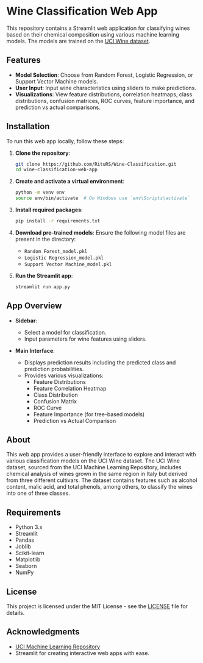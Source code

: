 # Wine Classification Web App

This repository contains a Streamlit web application for classifying wines based on their chemical composition using various machine learning models. The models are trained on the [UCI Wine dataset](https://archive.ics.uci.edu/ml/datasets/wine). 

## Features

- **Model Selection**: Choose from Random Forest, Logistic Regression, or Support Vector Machine models.
- **User Input**: Input wine characteristics using sliders to make predictions.
- **Visualizations**: View feature distributions, correlation heatmaps, class distributions, confusion matrices, ROC curves, feature importance, and prediction vs actual comparisons.

## Installation

To run this web app locally, follow these steps:

1. **Clone the repository**:
    ```bash
    git clone https://github.com/RituRS/Wine-Classification.git
    cd wine-classification-web-app
    ```

2. **Create and activate a virtual environment**:
    ```bash
    python -m venv env
    source env/bin/activate  # On Windows use `env\Scripts\activate`
    ```

3. **Install required packages**:
    ```bash
    pip install -r requirements.txt
    ```

4. **Download pre-trained models**:
    Ensure the following model files are present in the directory:
    - `Random Forest_model.pkl`
    - `Logistic Regression_model.pkl`
    - `Support Vector Machine_model.pkl`

5. **Run the Streamlit app**:
    ```bash
    streamlit run app.py
    ```

## App Overview

- **Sidebar**: 
  - Select a model for classification.
  - Input parameters for wine features using sliders.

- **Main Interface**:
  - Displays prediction results including the predicted class and prediction probabilities.
  - Provides various visualizations:
    - Feature Distributions
    - Feature Correlation Heatmap
    - Class Distribution
    - Confusion Matrix
    - ROC Curve
    - Feature Importance (for tree-based models)
    - Prediction vs Actual Comparison

## About

This web app provides a user-friendly interface to explore and interact with various classification models on the UCI Wine dataset. The UCI Wine dataset, sourced from the UCI Machine Learning Repository, includes chemical analysis of wines grown in the same region in Italy but derived from three different cultivars. The dataset contains features such as alcohol content, malic acid, and total phenols, among others, to classify the wines into one of three classes.

## Requirements

- Python 3.x
- Streamlit
- Pandas
- Joblib
- Scikit-learn
- Matplotlib
- Seaborn
- NumPy


## License

This project is licensed under the MIT License - see the [LICENSE](LICENSE) file for details.

## Acknowledgments

- [UCI Machine Learning Repository](https://archive.ics.uci.edu/ml/datasets/wine)
- Streamlit for creating interactive web apps with ease.


